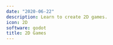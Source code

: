 ```yaml
---
date: "2020-06-22"
description: Learn to create 2D games.
icon: 2D
software: godot
title: 2D Games
---
```


